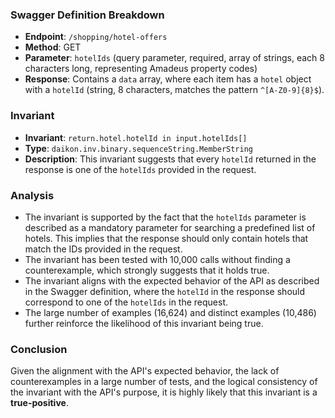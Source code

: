 ### Swagger Definition Breakdown
- **Endpoint**: `/shopping/hotel-offers`
- **Method**: GET
- **Parameter**: `hotelIds` (query parameter, required, array of strings, each 8 characters long, representing Amadeus property codes)
- **Response**: Contains a `data` array, where each item has a `hotel` object with a `hotelId` (string, 8 characters, matches the pattern `^[A-Z0-9]{8}$`).

### Invariant
- **Invariant**: `return.hotel.hotelId in input.hotelIds[]`
- **Type**: `daikon.inv.binary.sequenceString.MemberString`
- **Description**: This invariant suggests that every `hotelId` returned in the response is one of the `hotelIds` provided in the request.

### Analysis
- The invariant is supported by the fact that the `hotelIds` parameter is described as a mandatory parameter for searching a predefined list of hotels. This implies that the response should only contain hotels that match the IDs provided in the request.
- The invariant has been tested with 10,000 calls without finding a counterexample, which strongly suggests that it holds true.
- The invariant aligns with the expected behavior of the API as described in the Swagger definition, where the `hotelId` in the response should correspond to one of the `hotelIds` in the request.
- The large number of examples (16,624) and distinct examples (10,486) further reinforce the likelihood of this invariant being true.

### Conclusion
Given the alignment with the API's expected behavior, the lack of counterexamples in a large number of tests, and the logical consistency of the invariant with the API's purpose, it is highly likely that this invariant is a **true-positive**.
